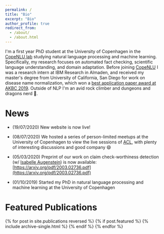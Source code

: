 ```yaml
---
permalink: /
title: "Bio"
excerpt: "Bio"
author_profile: true
redirect_from: 
  - /about/
  - /about.html
---
```


I'm a first year PhD student at the University of Copenhagen in the [CopeNLU lab](https://copenlu.github.io/) studying natural language processing and machine learning. Specifically, my research focuses on automated fact checking, scientific language understanding, and domain adaptation. Before joining [CopeNLU](https://copenlu.github.io/) I was a research intern at IBM Research in Almaden, and received my master's degree from University of California, San Diego for work on disease name normalization, which won a [best application paper award at AKBC 2019](https://www.akbc.ws/2019/awards/). Outside of NLP I'm an avid rock climber and dungeons and dragons nerd :dragon_face:.

News
========
- (19/07/2020) New website is now live!

- (08/07/2020) We hosted a series of person-limited meetups at the University of Copenhagen to view the live sessions of [ACL](https://acl2020.org/), with plenty of interesting discussions and good company :smile:

- (05/03/2020) Preprint of our work on claim check-worthiness detection (w/ [Isabelle Augenstein](https://isabelleaugenstein.github.io/)) is now available: [https://arxiv.org/pdf/2003.02736.pdf](https://arxiv.org/pdf/2003.02736.pdf)

- (01/10/2019) Started my PhD in natural language processing and machine learning at the University of Copenhagen

Featured Publications
========
{% for post in site.publications reversed %}
  {% if post.featured %}
    {% include archive-single.html %}
  {% endif %}
{% endfor %}
